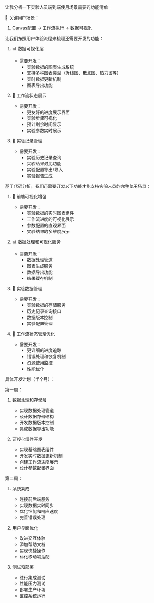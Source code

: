 让我分析一下实验人员端到端使用场景需要的功能清单：

🎯 关键用户场景：
1. Canvas配置 -> 工作流执行 -> 数据可视化

让我们按照用户体验流程来梳理还需要开发的功能：

1. 📊 数据可视化层
   - 需要开发：
     - 实验数据的图表生成系统
     - 支持多种图表类型（折线图、散点图、热力图等）
     - 实时数据更新机制
     - 图表导出功能

2. 🔄 工作流状态展示
   - 需要开发：
     - 更友好的进度展示界面
     - 实验步骤可视化
     - 预计剩余时间显示
     - 实验参数实时展示

3. 📝 实验记录管理
   - 需要开发：
     - 实验历史记录查询
     - 实验结果对比功能
     - 实验配置导出/导入
     - 实验报告生成

基于代码分析，我们还需要开发以下功能才能支持实验人员的完整使用场景：

1. 🎨 前端可视化增强
   - 需要开发：
     - 实验数据的实时图表组件
     - 工作流进度的可视化展示
     - 参数配置的直观界面
     - 实验结果的多维度展示

2. 📊 数据处理和可视化服务
   - 需要开发：
     - 数据处理管道
     - 图表生成服务
     - 数据导出功能
     - 结果缓存机制

3. 💾 实验数据管理
   - 需要开发：
     - 实验数据的存储服务
     - 历史记录查询接口
     - 数据版本控制
     - 实验配置管理

4. 🔄 工作流状态管理优化
   - 需要开发：
     - 更详细的进度追踪
     - 错误处理和恢复机制
     - 资源使用监控
     - 性能优化

具体开发计划（半个月）：

第一周：
1. 数据处理和存储层
   - 实现数据处理管道
   - 设计数据存储结构
   - 开发数据版本控制
   - 集成数据导出功能

2. 可视化组件开发
   - 实现基础图表组件
   - 开发实时数据更新机制
   - 创建工作流进度展示
   - 设计参数配置界面

第二周：
1. 系统集成
   - 连接前后端服务
   - 实现数据实时同步
   - 优化性能和响应速度
   - 完善错误处理

2. 用户界面优化
   - 改进交互体验
   - 添加帮助文档
   - 实现快捷操作
   - 优化移动端适配

3. 测试和部署
   - 进行集成测试
   - 性能压力测试
   - 部署生产环境
   - 监控系统运行
